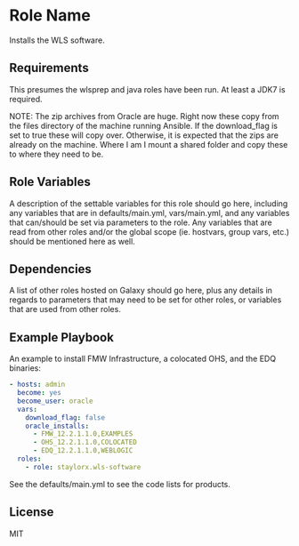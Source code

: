 Role Name
=========

Installs the WLS software.

Requirements
------------

This presumes the wlsprep and java roles have been run. At least a JDK7 is required.

NOTE: The zip archives from Oracle are huge. Right now these copy from the files directory of the machine running Ansible. If the download_flag is set to true these will copy over. Otherwise, it is expected that the zips are already on the machine. Where I am I mount a shared folder and copy these to where they need to be.

Role Variables
--------------

A description of the settable variables for this role should go here, including any variables that are in defaults/main.yml, vars/main.yml, and any variables that can/should be set via parameters to the role. Any variables that are read from other roles and/or the global scope (ie. hostvars, group vars, etc.) should be mentioned here as well.

Dependencies
------------

A list of other roles hosted on Galaxy should go here, plus any details in regards to parameters that may need to be set for other roles, or variables that are used from other roles.

Example Playbook
----------------

An example to install FMW Infrastructure, a colocated OHS, and the EDQ binaries:

```yaml
- hosts: admin
  become: yes
  become_user: oracle
  vars:
    download_flag: false
    oracle_installs:
      - FMW_12.2.1.1.0,EXAMPLES
      - OHS_12.2.1.1.0,COLOCATED
      - EDQ_12.2.1.1.0,WEBLOGIC
  roles:
    - role: staylorx.wls-software
```

See the defaults/main.yml to see the code lists for products.

License
-------

MIT

